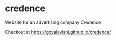 # credence
Website for an advertising company Credence 

Checkout at https://goyalavishi.github.io/credence/
